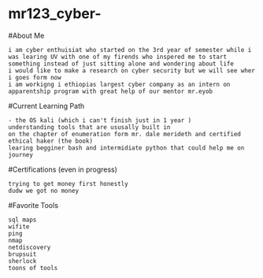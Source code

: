 # mr123_cyber-
#About Me
```my name is yishak you can call me mr123 for short
i am cyber enthuisiat who started on the 3rd year of semester while i was learing UV with one of my firends who inspered me to start something instead of just sitting alone and wondering about life 
i would like to make a research on cyber security but we will see wher i goes form now
i am workigng i ethiopias largest cyber company as an intern on apparentship program with great help of our mentor mr.eyob 
```

#Current Learning Path
```my learnin path currently is to understand mere about
- the OS kali (which i can't finish just in 1 year )
understanding tools that are ususally built in
on the chapter of enumeration form mr. dale merideth and certified ethical haker (the book)
learing begginer bash and intermidiate python that could help me on journey
```

#Certifications (even in progress)
```
trying to get money first honestly
dudw we got no money
```
#Favorite Tools
```
sql maps
wifite
ping
nmap
netdiscovery
brupsuit
sherlock
toons of tools
```
